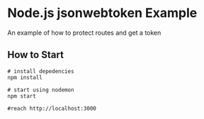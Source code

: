 # Node.js jsonwebtoken Example
An example of how to protect routes and get a token

## How to Start
```
# install depedencies
npm install

# start using nodemon
npm start

#reach http://localhost:3000
